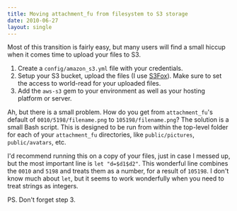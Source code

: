 ```yaml
---
title: Moving attachment_fu from filesystem to S3 storage
date: 2010-06-27
layout: single
---
```


Most of this transition is fairly easy, but many users will find a small hiccup when it comes time to upload your files to S3.

1. Create a `config/amazon_s3.yml` file with your credentials.
2. Setup your S3 bucket, upload the files (I use [S3Fox](http://www.s3fox.net/)). Make sure to set the access to world-read for your uploaded files.
3. Add the `aws-s3` gem to your environment as well as your hosting platform or server.

Ah, but there is a small problem. How do you get from `attachment_fu`'s default of `0010/5198/filename.png` to `105198/filename.png`? The solution is a small Bash script. This is designed to be run from within the top-level folder for each of your `attachment_fu` directories, like `public/pictures`, `public/avatars`, etc.

<script src="http://gist.github.com/455215.js?file=rename-files-for-s3.sh"></script>

I'd recommend running this on a copy of your files, just in case I messed up, but the most important line is `let "d=$d1$d2"`. This wonderful line combines the `0010` and `5198` and treats them as a number, for a result of `105198`. I don't know much about `let`, but it seems to work wonderfully when you need to treat strings as integers.

PS. Don't forget step 3.
